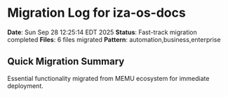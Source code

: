 # Migration Log for iza-os-docs

**Date**: Sun Sep 28 12:25:14 EDT 2025
**Status**: Fast-track migration completed
**Files**:        6 files migrated
**Pattern**: automation,business,enterprise

## Quick Migration Summary
Essential functionality migrated from MEMU ecosystem for immediate deployment.
